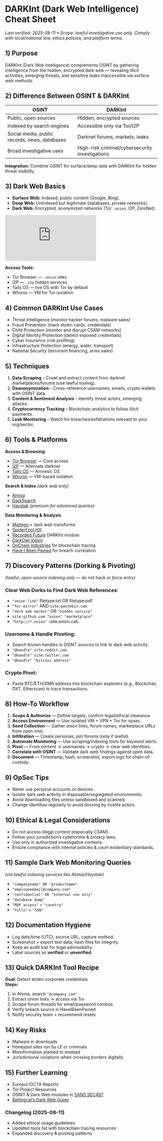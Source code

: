 # DARKInt (Dark Web Intelligence) Cheat Sheet
_Last verified: 2025-08-11 • Scope: lawful investigative use only. Comply with local/national law, ethics policies, and platform terms._

## 1) Purpose
DARKInt (Dark Web Intelligence) complements OSINT by gathering intelligence from the hidden, encrypted dark web — revealing illicit activities, emerging threats, and sensitive leaks inaccessible via surface web methods.

## 2) Difference Between OSINT & DARKInt
| OSINT | DARKInt |
|-------|---------|
| Public, open sources | Hidden, encrypted sources |
| Indexed by search engines | Accessible only via Tor/I2P |
| Social media, public records, news, databases | Darknet forums, markets, leaks |
| Broad investigative uses | High-risk criminal/cybersecurity investigations |

**Integration:** Combine OSINT for surface/deep data with DARKInt for hidden threat visibility.

## 3) Dark Web Basics
- **Surface Web:** Indexed, public content (Google, Bing).
- **Deep Web:** Unindexed but legitimate (databases, private networks).
- **Dark Web:** Encrypted, anonymized networks (Tor `.onion`, I2P, ZeroNet).

![Internet Iceberg](https://github.com/tabalizer/Intelligence-Collection/edit/main/DarkInt%20Cheat%20Sheet.md#:~:text=iceberg-,.,-png)

**Access Tools:**  
- Tor Browser — `.onion` sites  
- I2P — `.i2p` hidden services  
- Tails OS — live OS with Tor by default  
- Whonix — VM for Tor isolation  

## 4) Common DARKInt Use Cases
- Threat Intelligence (monitor hacker forums, malware sales)
- Fraud Prevention (track stolen cards, credentials)
- Child Protection (monitor and disrupt CSAM networks)
- Digital Identity Protection (detect exposed credentials)
- Cyber Insurance (risk profiling)
- Infrastructure Protection (energy, water, transport)
- National Security (terrorism financing, arms sales)

## 5) Techniques
1. **Data Scraping** – Crawl and extract content from darknet marketplaces/forums (use lawful tooling).
2. **Deanonymization** – Cross-reference usernames, emails, crypto wallets with OSINT data.
3. **Content & Sentiment Analysis** – Identify threat actors, emerging attacks.
4. **Cryptocurrency Tracking** – Blockchain analytics to follow illicit payments.
5. **Leak Monitoring** – Watch for breaches/exfiltrations relevant to your org/sector.

## 6) Tools & Platforms
**Access & Browsing**  
- [Tor Browser](https://www.torproject.org/) — Core access  
- [I2P](https://geti2p.net/) — Alternate darknet  
- [Tails OS](https://tails.boum.org/) — Amnesic OS  
- [Whonix](https://www.whonix.org/) — VM-based isolation

**Search & Index** *(dark web only)*  
- [Ahmia](https://ahmia.fi/)  
- [DarkSearch](https://darksearch.io/)  
- [Haystak](https://haystakvxad7wbk5.onion/) *(premium for advanced queries)*  

**Data Monitoring & Analysis**  
- [Maltego](https://www.maltego.com/) + dark web transforms  
- [SpiderFoot HX](https://www.spiderfoot.net/)  
- [Recorded Future](https://www.recordedfuture.com/) DARKInt module  
- [DarkOwl Vision](https://www.darkowl.com/)  
- [OnChain Industries](https://www.onchainindustries.com/) for blockchain tracing  
- [Have I Been Pwned](https://haveibeenpwned.com/) for breach correlation

## 7) Discovery Patterns (Dorking & Pivoting)
*(lawful, open-source indexing only — do not hack or force entry)*

### Clear Web Dorks to Find Dark Web References:
- `"onion link"` filetype:txt OR filetype:pdf  
- `"Tor mirror"` AND `site:pastebin.com`  
- `"dark web market"` OR `"hidden service"`  
- `site:github.com "onion" "marketplace"`  
- `"http://*.onion"` -site:onion.cab  

### Username & Handle Pivoting:
- Search known handles in OSINT sources to link to dark web activity.
- `"@handle" site:reddit.com`  
- `"@handle" site:twitter.com`  
- `"@handle" "bitcoin address"`

### Crypto Pivot:
- Paste BTC/ETH/XMR address into blockchain explorers (e.g., Blockchair, OXT, Etherscan) to trace transactions.

## 8) How-To Workflow
1. **Scope & Authorize** — Define targets, confirm legal/ethical clearance.
2. **Access Environment** — Use isolated VM + VPN + Tor for opsec.
3. **Seed Collection** — Gather onion links, forum names, marketplace URLs from open intel.
4. **Infiltration** — Create personas, join forums (only if lawful).
5. **Automate Monitoring** — Use scraping/indexing tools for keyword alerts.
6. **Pivot** — From content → usernames → crypto → clear web identities.
7. **Correlate with OSINT** — Validate dark web findings against open data.
8. **Document** — Timestamp, hash, screenshot, export logs for chain-of-custody.

## 9) OpSec Tips
- Never use personal accounts or devices.
- Isolate dark web activity in disposable/segregated environments.
- Avoid downloading files unless sandboxed and scanned.
- Change identities regularly to avoid doxxing by hostile actors.

## 10) Ethical & Legal Considerations
- Do not access illegal content (especially CSAM).
- Follow your jurisdiction’s cybercrime & privacy laws.
- Use only in authorized investigative contexts.
- Ensure compliance with internal policies & court evidentiary standards.

## 11) Sample Dark Web Monitoring Queries
*(via lawful indexing services like Ahmia/Haystak)*  
- `"companyname" OR "productname"`  
- `"employeeemail@company.com"`  
- `"confidential" OR "internal use only"`  
- `"database dump"`  
- `"RDP access"` + `"country"`  
- `"fullz"` + `"SSN"`

## 12) Documentation Hygiene
- Log date/time (UTC), source URL, capture method.
- Screenshot + export text data; hash files for integrity.
- Keep an audit trail for legal admissibility.
- Label sources as **verified** or **unverified**.

## 13) Quick DARKInt Tool Recipe
**Goal:** Detect stolen corporate credentials  
**Steps:**  
1. In Ahmia, search `"@company.com"`  
2. Extract onion links → access via Tor  
3. Scrape forum threads for email/password combos  
4. Verify breach source in HaveIBeenPwned  
5. Notify security team + recommend resets

## 14) Key Risks
- Malware in downloads  
- Honeypot sites run by LE or criminals  
- Misinformation planted to mislead  
- Jurisdictional violations when crossing borders digitally

## 15) Further Learning
- Europol IOCTA Reports  
- Tor Project Resources  
- OSINT & Dark Web modules in [SANS SEC497](https://www.sans.org/cyber-security-courses/practical-open-source-intelligence/)  
- [Bellingcat’s Dark Web Guide](https://www.bellingcat.com/resources/2021/05/10/a-beginners-guide-to-the-dark-web/)

### Changelog (2025-08-11)
- Added ethical usage guidelines
- Updated tools list with blockchain tracing resources
- Expanded discovery & pivoting patterns
